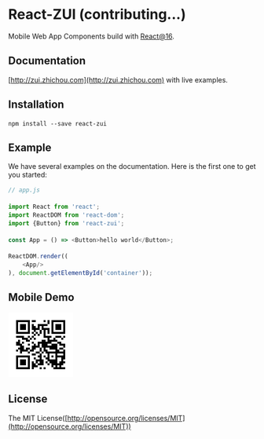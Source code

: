 # React-ZUI (contributing...)

Mobile Web App Components build with [React@16](http://facebook.github.io/react/).
 
## Documentation

[http://zui.zhichou.com](http://zui.zhichou.com) with live examples.

## Installation 

``` 
npm install --save react-zui
```  

## Example

We have several examples on the documentation. Here is the first one to get you started:
```javascript
// app.js

import React from 'react';
import ReactDOM from 'react-dom';
import {Button} from 'react-zui'; 

const App = () => <Button>hello world</Button>;

ReactDOM.render((
    <App/>
), document.getElementById('container'));

```

## Mobile Demo

![react-zui](./docs/qrcode.png)

## License

The MIT License([http://opensource.org/licenses/MIT](http://opensource.org/licenses/MIT))
